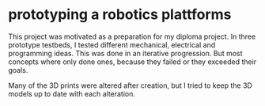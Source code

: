 # prototyping a robotics plattforms
 
This project was motivated as a preparation for my diploma project. In three prototype testbeds, I tested different mechanical, electrical and programming ideas. This was done in an iterative progression. But most concepts where only done ones, because they failed or they exceeded their goals.

Many of the 3D prints were altered after creation, but I tried to keep the 3D models up to date with each alteration.
